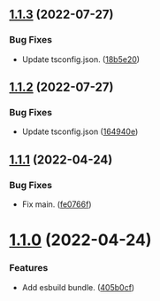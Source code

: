 ## [1.1.3](https://github.com/gsmlg-dev/echarts-el/compare/v1.1.2...v1.1.3) (2022-07-27)


### Bug Fixes

* Update tsconfig.json. ([18b5e20](https://github.com/gsmlg-dev/echarts-el/commit/18b5e201088a2f489c6ada3fe234a501accfb8ee))

## [1.1.2](https://github.com/gsmlg-dev/echarts-el/compare/v1.1.1...v1.1.2) (2022-07-27)


### Bug Fixes

* Update tsconfig.json ([164940e](https://github.com/gsmlg-dev/echarts-el/commit/164940e2f27121bf4c73b0d71971ab26ef89667e))

## [1.1.1](https://github.com/gsmlg-dev/echarts-el/compare/v1.1.0...v1.1.1) (2022-04-24)


### Bug Fixes

* Fix main. ([fe0766f](https://github.com/gsmlg-dev/echarts-el/commit/fe0766f5d52ddbc6f984302214ec2359a4663530))

# [1.1.0](https://github.com/gsmlg-dev/echarts-el/compare/v1.0.0...v1.1.0) (2022-04-24)


### Features

* Add esbuild bundle. ([405b0cf](https://github.com/gsmlg-dev/echarts-el/commit/405b0cfe3f31f5bacd45c3903edd4447eb6fa2e0))
